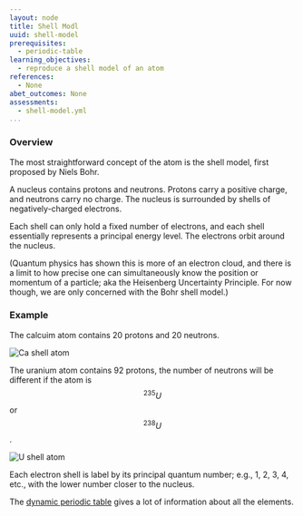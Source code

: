 ```yaml
---
layout: node
title: Shell Modl
uuid: shell-model
prerequisites:
  - periodic-table
learning_objectives: 
  - reproduce a shell model of an atom 
references:
  - None
abet_outcomes: None
assessments: 
  - shell-model.yml 
...
```


### Overview
The most straightforward concept of the atom is the shell model, first proposed by Niels Bohr.

A nucleus contains protons and neutrons. Protons carry a positive charge, and neutrons carry no charge. The nucleus is surrounded by shells of negatively-charged electrons.

Each shell can only hold a fixed number of electrons, and each shell essentially represents a principal energy level. The electrons orbit around the nucleus. 

(Quantum physics has shown this is more of an electron cloud, and there is a limit to how precise one can simultaneously know the position or momentum of a particle; aka the Heisenberg Uncertainty Principle. For now though, we are only concerned with the Bohr shell model.)

### Example
The calcuim atom contains 20 protons and 20 neutrons.

![Ca shell atom](../img/calcium.gif)

The uranium atom contains 92 protons, the number of neutrons will be different if the atom is $$^{235}U$$ or $$^{238}U$$.

![U shell atom](../img/uranium.jpg)

Each electron shell is label by its principal quantum number; e.g., 1, 2, 3, 4, etc., with the lower number closer to the nucleus.
    
The [dynamic periodic table](https://ptable.com/) gives a lot of information about all the elements.
